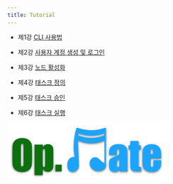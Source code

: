 ```yaml
---
title: Tutorial
---
```


- 제1강 [CLI 사용법](QuickTutorial1.md)

- 제2강 [사용자 계정 생성 및 로그인](QuickTutorial2.md)

- 제3강 [노드 활성화](QuickTutorial3.md)

- 제4강 [태스크 정의](QuickTutorial4.md)

- 제5강 [태스크 승인](QuickTutorial5.md)

- 제6강 [태스크 실행](QuickTutorial6.md)

![Alt text](/img/opmate-small.png)
